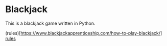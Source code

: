 # Blackjack
This is a blackjack game written in Python.

(rules)[https://www.blackjackapprenticeship.com/how-to-play-blackjack/]
[rules](https://www.blackjackapprenticeship.com/how-to-play-blackjack/)
